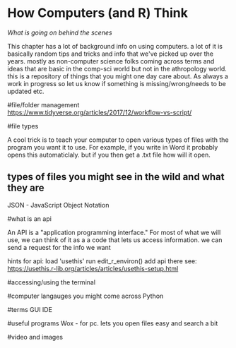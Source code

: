 # How Computers (and R) Think

*What is going on behind the scenes*

This chapter has a lot of background info on using computers. a lot of it is basically random tips and tricks and info that we've picked up over the years. mostly as non-computer science folks coming across terms and ideas that are basic in the comp-sci world but not in the athropology world. this is a repository of things that you might one day care about. As always a work in progress so let us know if something is missing/wrong/needs to be updated etc.


#file/folder management
https://www.tidyverse.org/articles/2017/12/workflow-vs-script/


#file types

A cool trick is to teach your computer to open various types of files  with the program you want it to use. For example, if you write in Word it probably opens this automaticlaly. but if you then get a .txt file how will it open. 


## types of files you might see in the wild and what they are

JSON - JavaScript Object Notation 


#what is an api

An API is a "application programming interface." For most of what we will use, we can think of it as a a code that lets us access information. we can send a request for the info we want 


hints for api:
load 'usethis'
run edit_r_environ()
add api there
see: https://usethis.r-lib.org/articles/articles/usethis-setup.html

#accessing/using the terminal

#computer langauges you might come across
Python

#terms 
GUI
IDE

#useful programs
Wox  - for pc. lets you open files easy and search a bit

#video and images
